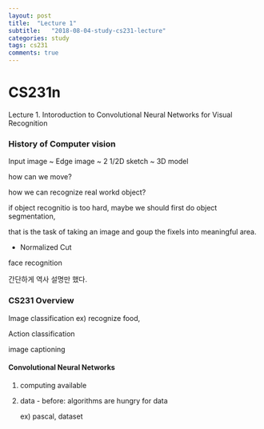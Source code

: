 ```yaml
---
layout: post
title:  "Lecture 1"
subtitle:   "2018-08-04-study-cs231-lecture"
categories: study
tags: cs231
comments: true
---
```






# CS231n

Lecture 1. Intoroduction to Convolutional Neural Networks for Visual Recognition



### History of Computer vision



Input image ~ Edge image ~ 2 1/2D sketch ~ 3D model 



how can we move? 

how we can recognize real workd object?



if object recognitio is too hard, maybe we should first do object segmentation,

that is the task of taking an image and goup the fixels into meaningful area.

- Normalized Cut



face recognition



간단하게 역사 설명만 했다. 



### CS231 Overview

Image classification 	ex) recognize food, 

Action classification

image captioning



#### Convolutional Neural Networks

1. computing available

2. data - before: algorithms are hungry for data

   ex) pascal, dataset















